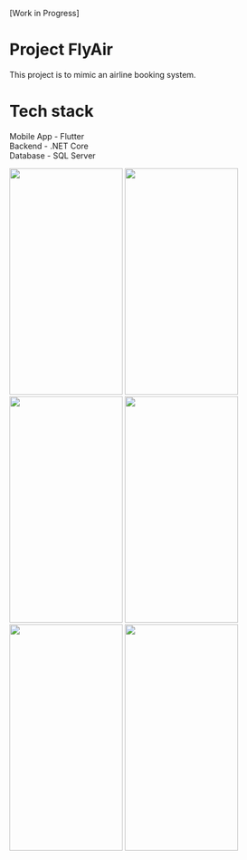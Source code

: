 [Work in Progress]

# Project FlyAir
This project is to mimic an airline booking system.  

# Tech stack
Mobile App - Flutter  
Backend - .NET Core  
Database - SQL Server  

<img src="https://user-images.githubusercontent.com/35492868/189953144-42d867c9-d66f-443d-b0ed-6ce7d88a69ef.png" width="200" height="400"/>
<img src="https://user-images.githubusercontent.com/35492868/189953625-31c5bcb3-aae3-496e-9a82-a242eb653bf5.png" width="200" height="400"/>
<img src="https://user-images.githubusercontent.com/35492868/189953781-5bf096ae-dd46-4a42-8d3a-6d030e3d9a43.png" width="200" height="400"/>
<img src="https://user-images.githubusercontent.com/35492868/189953975-79dad26f-b22a-460c-9d14-cacdf6ddf83f.png" width="200" height="400"/>
<img src="https://user-images.githubusercontent.com/35492868/189954219-416a72e1-d4c0-4640-acc8-6a5634a574d6.png" width="200" height="400"/>
<img src="https://user-images.githubusercontent.com/35492868/189954440-7b9eb582-15bc-4329-ba3e-61bb5d66ea26.png" width="200" height="400"/>
